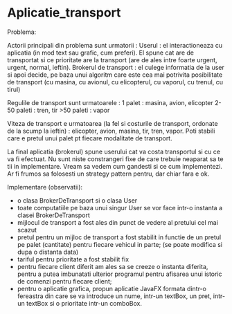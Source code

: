 # Aplicatie_transport

Problema:

Actorii principali din problema sunt urmatorii :
Userul : el interactioneaza cu aplicatia (in mod text sau grafic, cum preferi). El spune cat are de transportat si ce prioritate are la transport (are de ales
intre foarte urgent, urgent, normal, ieftin).
Brokerul de transport : el culege informatia de la user si apoi decide, pe baza unui algoritm care este cea mai potrivita posibilitate de transport (cu masina,
cu avionul, cu elicopterul, cu vaporul, cu trenul, cu tirul)

Regulile de transport sunt urmatoarele :
    1 palet : masina, avion, elicopter
    2-50 paleti : tren, tir
    >50 paleti : vapor
       
Viteza de transport e urmatoarea (la fel si costurile de transport, ordonate de la scump la ieftin) : elicopter, avion, masina, tir, tren, vapor.
Poti stabili care e pretul unui palet pt fiecare modalitate de transport.

La final aplicatia (brokerul) spune userului cat va costa transportul si cu ce va fi efectuat.
Nu sunt niste constrangeri fixe de care trebuie neaparat sa te tii in implementare. Vream sa vedem cum gandesti si ce cum implementezi.
Ar fi frumos sa folosesti un strategy pattern pentru, dar chiar fara e ok.

Implementare (observatii):
- o clasa BrokerDeTransport si o clasa User
- toate computatiile pe baza unui singur User se vor face intr-o instanta a clasei BrokerDeTransport
- mijlocul de transport a fost ales din punct de vedere al pretului cel mai scazut
- pretul pentru un mijloc de transport a fost stabilit in functie de un pretul pe palet (cantitate) pentru fiecare vehicul in parte; (se poate modifica si dupa o distanta data)
- tariful pentru prioritate a fost stabilit fix
- pentru fiecare client diferit am ales sa se creeze o instanta diferita, pentru a putea imbunatati ulterior programul pentru afisarea unui istoric de comenzi pentru fiecare client;
- pentru o aplicatie grafica, propun aplicatie JavaFX formata dintr-o fereastra din care se va introduce un nume, intr-un textBox, un pret, intr-un textBox si o prioritate intr-un comboBox.
